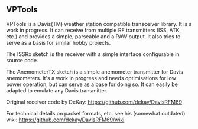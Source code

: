 VPTools
-------

VPTools is a Davis(TM) weather station compatible transceiver library. It is a work in progress. It can receive from multiple RF transmitters (ISS, ATK, etc.) and provides a simple, parseable and a RAW output. It also tries to serve as a basis for similar hobby projects.

The ISSRx sketch is the receiver with a simple interface configurable in source code.

The AnemometerTX sketch is a simple anemometer transmitter for Davis anemometers. It's a work in progress and needs optimisations for low power operation, but can serve as a base for doing so. It can easily be adapted to emulate any Davis transmitter.

Original receiver code by DeKay: https://github.com/dekay/DavisRFM69

For technical details on packet formats, etc. see his (somewhat outdated) wiki: https://github.com/dekay/DavisRFM69/wiki
